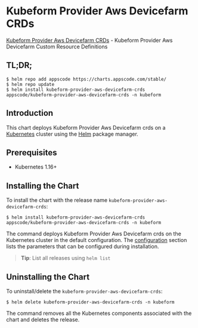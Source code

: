# Kubeform Provider Aws Devicefarm CRDs

[Kubeform Provider Aws Devicefarm CRDs](https://github.com/kubeform) - Kubeform Provider Aws Devicefarm Custom Resource Definitions

## TL;DR;

```console
$ helm repo add appscode https://charts.appscode.com/stable/
$ helm repo update
$ helm install kubeform-provider-aws-devicefarm-crds appscode/kubeform-provider-aws-devicefarm-crds -n kubeform
```

## Introduction

This chart deploys Kubeform Provider Aws Devicefarm crds on a [Kubernetes](http://kubernetes.io) cluster using the [Helm](https://helm.sh) package manager.

## Prerequisites

- Kubernetes 1.16+

## Installing the Chart

To install the chart with the release name `kubeform-provider-aws-devicefarm-crds`:

```console
$ helm install kubeform-provider-aws-devicefarm-crds appscode/kubeform-provider-aws-devicefarm-crds -n kubeform
```

The command deploys Kubeform Provider Aws Devicefarm crds on the Kubernetes cluster in the default configuration. The [configuration](#configuration) section lists the parameters that can be configured during installation.

> **Tip**: List all releases using `helm list`

## Uninstalling the Chart

To uninstall/delete the `kubeform-provider-aws-devicefarm-crds`:

```console
$ helm delete kubeform-provider-aws-devicefarm-crds -n kubeform
```

The command removes all the Kubernetes components associated with the chart and deletes the release.


